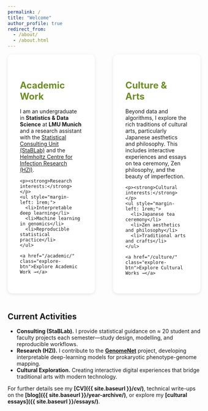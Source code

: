 ```yaml
---
permalink: /
title: "Welcome"
author_profile: true
redirect_from: 
  - /about/
  - /about.html
---
```


<style>
  .dual-intro {
    display: grid;
    grid-template-columns: 1fr 1fr;
    gap: 3rem;
    margin-bottom: 3rem;
  }
  
  @media (max-width: 768px) {
    .dual-intro {
      grid-template-columns: 1fr;
    }
  }
  
  .intro-section {
    padding: 2rem;
    border-radius: 12px;
    background: white;
    box-shadow: 0 2px 8px rgba(0,0,0,0.1);
  }
  
  .intro-section h2 {
    color: var(--zen-accent, #6B8E23);
    margin-bottom: 1rem;
    font-size: 1.5rem;
  }
  
  .intro-section a.explore-btn {
    display: inline-block;
    margin-top: 1rem;
    padding: 0.6rem 1.2rem;
    background: var(--zen-accent, #6B8E23);
    color: white;
    border-radius: 20px;
    text-decoration: none;
    transition: all 0.3s ease;
  }
  
  .intro-section a.explore-btn:hover {
    background: var(--zen-highlight, #DAA520);
  }
</style>

<div class="dual-intro">
  <div class="intro-section">
    <h2>Academic Work</h2>
    <p>I am an undergraduate in <strong>Statistics & Data Science</strong> at <strong>LMU Munich</strong> and a research assistant with the <a href="https://www.stablab.stat.uni-muenchen.de/">Statistical Consulting Unit (StaBLab)</a> and the <a href="https://www.helmholtz-hzi.de/">Helmholtz Centre for Infection Research (HZI)</a>.</p>
    
    <p><strong>Research interests:</strong></p>
    <ul style="margin-left: 1rem;">
      <li>Interpretable deep learning</li>
      <li>Machine learning in genomics</li>
      <li>Reproducible statistical practice</li>
    </ul>
    
    <a href="/academic/" class="explore-btn">Explore Academic Work →</a>
  </div>
  
  <div class="intro-section">
    <h2>Culture & Arts</h2>
    <p>Beyond data and algorithms, I explore the rich traditions of cultural arts, particularly Japanese aesthetics and philosophy. This includes interactive experiences and essays on tea ceremony, Zen philosophy, and the beauty of imperfection.</p>
    
    <p><strong>Cultural interests:</strong></p>
    <ul style="margin-left: 1rem;">
      <li>Japanese tea ceremony</li>
      <li>Zen aesthetics and philosophy</li>
      <li>Traditional arts and crafts</li>
    </ul>
    
    <a href="/culture/" class="explore-btn">Explore Cultural Works →</a>
  </div>
</div>

## Current Activities

* **Consulting (StaBLab).** I provide statistical guidance on ≈ 20 student and faculty projects each semester—study design, modelling, and reproducible workflows.
* **Research (HZI).** I contribute to the **[GenomeNet](https://github.com/GenomeNet)** project, developing interpretable deep-learning models for prokaryotic phenotype-genome mapping.
* **Cultural Exploration.** Creating interactive digital experiences that bridge traditional arts with modern technology.

For further details see my **[CV]({{ site.baseurl }}/cv/)**, technical write-ups on the **[blog]({{ site.baseurl }}/year-archive/)**, or explore my **[cultural essays]({{ site.baseurl }}/essays/)**.